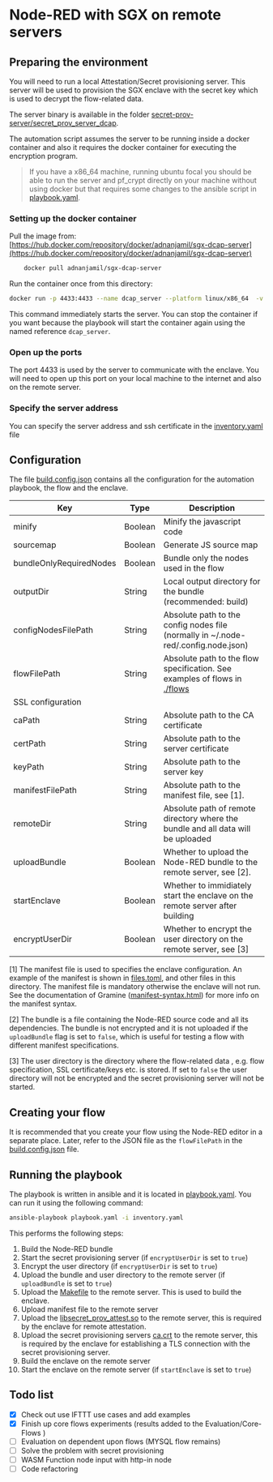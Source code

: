 # Node-RED with SGX on remote servers

## Preparing the environment

You will need to run a local Attestation/Secret provisioning server. This server will be used to provision the SGX enclave with the secret key which is used to decrypt the flow-related data. 

The server binary is available in the folder [secret-prov-server/secret_prov_server_dcap](./secret-prov-server/secret_prov_server_dcap). 

The automation script assumes the server to be running inside a docker container and also it requires the docker container for executing the encryption program.


> If you have a x86_64 machine, running ubuntu focal you should be able to run the server and pf_crypt directly on your machine without using docker but that requires some changes to the ansible script in [playbook.yaml](./playbook.yaml).


### Setting up the docker container

Pull the image from: [https://hub.docker.com/repository/docker/adnanjamil/sgx-dcap-server](https://hub.docker.com/repository/docker/adnanjamil/sgx-dcap-server)

```bash
    docker pull adnanjamil/sgx-dcap-server
```

Run the container once from this directory:

```bash
docker run -p 4433:4433 --name dcap_server --platform linux/x86_64  -v ${PWD}:/node-red-sgx -t adnanjamil/sgx-dcap-server  bash -c "cd /node-red-sgx/secret-prov-server && LD_LIBRARY_PATH=. RA_TLS_ALLOW_DEBUG_ENCLAVE_INSECURE=1 RA_TLS_ALLOW_OUTDATED_TCB_INSECURE=1  ./secret_prov_server_dcap"
```

This command immediately starts the server. You can stop the container if you want because the playbook will start the container again using the named reference `dcap_server`.

### Open up the ports

The port 4433 is used by the server to communicate with the enclave. You will need to open up this port on your local machine to the internet and also on the remote server.

### Specify the server address
You can specify the server address and ssh certificate in the [inventory.yaml](./inventory.yaml) file 

## Configuration

The file [build.config.json](./build.config.json) contains all the configuration for the automation playbook, the flow and the enclave.

<!-- 
   "minify": true,
    "sourcemap": false,
    "bundleOnlyRequiredNodes": true,
    "outputDir": "build",
    "configNodesFilePath": "/Users/adnanjamil/.node-red/.config.nodes.json",
    "flowFilePath": "/Users/adnanjamil/projects/node-red/flows/watcher.json",
    "caPath": "/Users/adnanjamil/ssl/certs/ca.pem",
    "certPath": "/Users/adnanjamil/ssl/certs/server.cert",
    "keyPath": "/Users/adnanjamil/ssl/certs/server.key",
    "manifestFilePath": "/Users/adnanjamil/projects/node-red-bundler/manifests/files.toml",
    "remoteDir": "/home/azureuser/gramine-test",
    "uploadBundle": true,
    "startEnclave": false,
    "encryptUserDir": true
 -->

<!-- Create table -->
| Key | Type | Description |
| --- | --- | --- |
| minify | Boolean | Minify the javascript code |
| sourcemap | Boolean | Generate JS source map |
| bundleOnlyRequiredNodes | Boolean | Bundle only the nodes used in the flow |
| outputDir | String | Local output directory for the bundle (recommended: build)|
| configNodesFilePath | String | Absolute path to the config nodes file (normally in ~/.node-red/.config.node.json) |
| flowFilePath | String | Absolute path to the flow specification. See examples of flows in [./flows](./flows) |
|SSL configuration | | |
| caPath | String | Absolute path to the CA certificate |
| certPath | String | Absolute path to the server certificate |
| keyPath | String | Absolute path to the server key |
| manifestFilePath | String | Absolute path to the manifest file, see [1].|
| remoteDir | String | Absolute path of remote directory where the bundle and all data will be uploaded |
| uploadBundle | Boolean | Whether to upload the Node-RED bundle to the remote server, see [2].|
| startEnclave | Boolean | Whether to immidiately start the enclave on the remote server after building|
| encryptUserDir | Boolean | Whether to encrypt the user directory on the remote server, see [3]|

[1] The manifest file is used to specifies the enclave configuration. An example of the manifest is shown in [files.toml](./manifests/files.toml), and other files in this directory. The manifest file is mandatory otherwise the enclave will not run. See the documentation of Gramine ([manifest-syntax.html](https://gramine.readthedocs.io/en/stable/manifest-syntax.html)) for more info on the manifest syntax.

[2] The bundle is a file containing the Node-RED source code and all its dependencies. The bundle is not encrypted and it is not uploaded if the `uploadBundle` flag is set to `false`, which is useful for testing a flow with different manifest specifications.

[3] The user directory is the directory where the flow-related data , e.g. flow specification, SSL certificate/keys etc. is stored. If set to `false` the user directory will not be encrypted and the secret provisioning server will not be started.

## Creating your flow

It is recommended that you create your flow using the Node-RED editor in a separate place. Later, refer to the JSON file as the `flowFilePath` in the [build.config.json](./build.config.json) file.

## Running the playbook

The playbook is written in ansible and it is located in [playbook.yaml](./playbook.yaml). You can run it using the following command:

```bash
ansible-playbook playbook.yaml -i inventory.yaml
```
This performs the following steps:

1. Build the Node-RED bundle
2. Start the secret provisioning server (if `encryptUserDir` is set to `true`)
3. Encrypt the user directory (if `encryptUserDir` is set to `true`)
4. Upload the bundle and user directory to the remote server (if `uploadBundle` is set to `true`)
5. Upload the [Makefile](./Makefile) to the remote server. This is used to build the enclave.
6. Upload manifest file to the remote server
7. Upload the [libsecret_prov_attest.so](./libsecret_prov_attest.so) to the remote server, this is required by the enclave for remote attestation.
8. Upload the secret provisioning servers [ca.crt](secret-prov-server/ssl/ca.crt) to the remote server, this is required by the enclave for establishing a TLS connection with the secret provisioning server.
9. Build the enclave on the remote server
10. Start the enclave on the remote server (if `startEnclave` is set to `true`)

## Todo list 

- [x] Check out use IFTTT use cases and add examples 
- [x] Finish up core flows experiments (results added to the Evaluation/Core-Flows )
- [ ] Evaluation on dependent upon flows (MYSQL flow remains)
- [ ] Solve the problem with secret provisioning 
- [ ] WASM Function node input with http-in node 
- [ ] Code refactoring
